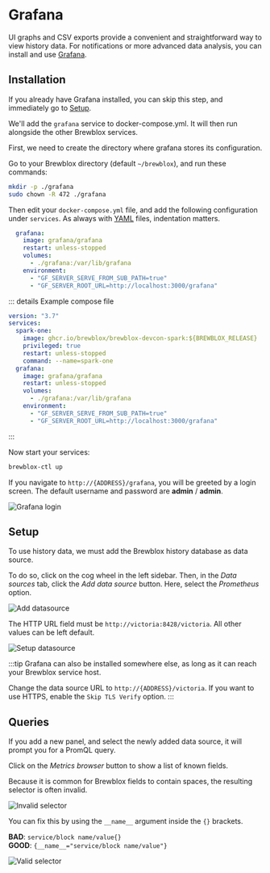 # Grafana

UI graphs and CSV exports provide a convenient and straightforward way to view history data.
For notifications or more advanced data analysis,
you can install and use [Grafana](https://grafana.com/).

## Installation

If you already have Grafana installed, you can skip this step, and immediately go to [Setup](#setup).

We'll add the `grafana` service to docker-compose.yml.
It will then run alongside the other Brewblox services.

First, we need to create the directory where grafana stores its configuration.

Go to your Brewblox directory (default `~/brewblox`), and run these commands:

```sh
mkdir -p ./grafana
sudo chown -R 472 ./grafana
```

Then edit your `docker-compose.yml` file, and add the following configuration under `services`.
As always with [YAML](https://learnxinyminutes.com/docs/yaml/) files, indentation matters.

```yaml
  grafana:
    image: grafana/grafana
    restart: unless-stopped
    volumes:
      - ./grafana:/var/lib/grafana
    environment:
      - "GF_SERVER_SERVE_FROM_SUB_PATH=true"
      - "GF_SERVER_ROOT_URL=http://localhost:3000/grafana"
```

::: details Example compose file

```yaml
version: "3.7"
services:
  spark-one:
    image: ghcr.io/brewblox/brewblox-devcon-spark:${BREWBLOX_RELEASE}
    privileged: true
    restart: unless-stopped
    command: --name=spark-one
  grafana:
    image: grafana/grafana
    restart: unless-stopped
    volumes:
      - ./grafana:/var/lib/grafana
    environment:
      - "GF_SERVER_SERVE_FROM_SUB_PATH=true"
      - "GF_SERVER_ROOT_URL=http://localhost:3000/grafana"
```

:::

Now start your services:

```sh
brewblox-ctl up
```

If you navigate to `http://{ADDRESS}/grafana`, you will be greeted by a login screen.
The default username and password are **admin** / **admin**.

![Grafana login](../../images/grafana-login.png)

## Setup

To use history data, we must add the Brewblox history database as data source.

To do so, click on the cog wheel in the left sidebar.
Then, in the *Data sources* tab, click the *Add data source* button.
Here, select the *Prometheus* option.

![Add datasource](../../images/grafana-add-source.png)

The HTTP URL field must be `http://victoria:8428/victoria`.
All other values can be left default.

![Setup datasource](../../images/grafana-datasource.png)

:::tip
Grafana can also be installed somewhere else, as long as it can reach your Brewblox service host.

Change the data source URL to `http://{ADDRESS}/victoria`.
If you want to use HTTPS, enable the `Skip TLS Verify` option.
:::

## Queries

If you add a new panel, and select the newly added data source,
it will prompt you for a PromQL query.

Click on the *Metrics browser* button to show a list of known fields.

Because it is common for Brewblox fields to contain spaces,
the resulting selector is often invalid.

![Invalid selector](../../images/grafana-invalid-selector.png)

You can fix this by using the `__name__` argument inside the `{}` brackets.

**BAD**: `service/block name/value{}`<br>
**GOOD**: `{__name__="service/block name/value"}`

![Valid selector](../../images/grafana-valid-selector.png)
